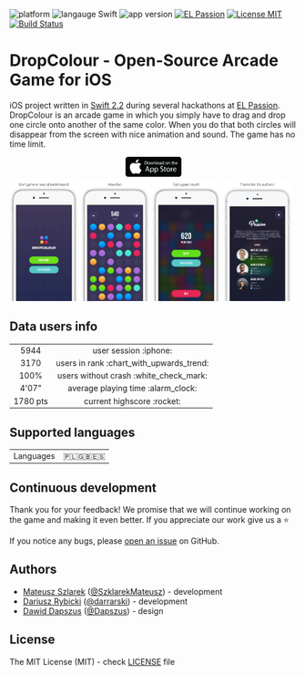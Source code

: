 ![platform](https://img.shields.io/badge/platform-iOS-brightgreen.svg)
![langauge Swift](https://img.shields.io/badge/language-Swift%202.2-brightgreen.svg)
![app version](https://img.shields.io/badge/version-1.0.3-brightgreen.svg)
[![EL Passion](https://img.shields.io/badge/supported%20by-EL%20Passion-brightgreen.svg)](http://www.elpassion.com)
[![License MIT](https://img.shields.io/badge/license-MIT-brightgreen.svg)](LICENSE)
[![Build Status](https://travis-ci.com/elpassion/el-color-game-ios.svg?token=nu9zU1tfHq8GJSir3pVq&branch=master)](https://travis-ci.com/elpassion/el-color-game-ios)

# DropColour - Open-Source Arcade Game for iOS

iOS project written in <a href="https://github.com/apple/swift">Swift 2.2</a> during several hackathons at <a href="http://www.elpassion.com">EL Passion</a>. DropColour is an arcade game in which you simply have to drag and drop one circle onto another of the same color. When you do that both circles will disappear from the screen with nice animation and sound. The game has no time limit.

<div style="margin: 0 auto; text-align: center;">
    <a href="https://t.co/5GlrejZSJe"><img src="Images/app-store-logo.png" width="20%"></a>
</div>

<img src="Images/1.jpg" width="24%"/>
<img src="Images/2.jpg" width="24%"/>
<img src="Images/3.jpg" width="24%"/>
<img src="Images/4.jpg" width="24%"/>

## Data users info

<table>
  <tr align="center">
    <td>5944</td>
    <td>user session :iphone:</td>
  </tr>
  <tr align="center">
    <td>3170</td>
    <td>users in rank :chart_with_upwards_trend:</td>
  </tr>
  <tr align="center">
    <td>100%</td>
    <td>users without crash :white_check_mark:</td>
  </tr>
  <tr align="center">
    <td>4'07"</a></td>
    <td>average playing time :alarm_clock:</td>
  </tr>
  <tr align="center">
    <td>1780 pts</a></td>
    <td>current highscore :rocket:</td>
  </tr>
</table>

## Supported languages

<table>
  <tr align="center">
    <td>Languages</a></td>
    <td>🇵🇱🇬🇧🇪🇸</td>
  </tr>
</table>

## Continuous development

Thank you for your feedback! We promise that we will continue working on the game and making it even better. If you appreciate our work give us a :star:

If you notice any bugs, please [open an issue](https://github.com/elpassion/el-color-game-ios/issues/new) on GitHub.

## Authors

- [Mateusz Szlarek](https://github.com/mateuszszklarek) ([@SzklarekMateusz](https://twitter.com/SzklarekMateusz)) - development
- [Dariusz Rybicki](https://github.com/darrarski) ([@darrarski](https://twitter.com/darrarski)) - development
- [Dawid Dapszus](https://dribbble.com/dashoo) ([@Dapszus](https://twitter.com/dapszus)) - design

## License

The MIT License (MIT) - check [LICENSE](LICENSE) file
